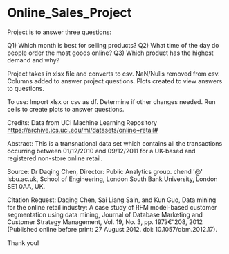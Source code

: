 # Online_Sales_Project

Project is to answer three questions:

Q1) Which month is best for selling products?
Q2) What time of the day do people order the most goods online?
Q3) Which product has the highest demand and why?

Project takes in xlsx file and converts to csv.
NaN/Nulls removed from csv.
Columns added to answer project questions.
Plots created to view answers to questions.

To use:
Import xlsx or csv as df.
Determine if other changes needed.
Run cells to create plots to answer questions.

Credits:
Data from UCI Machine Learning Repository
https://archive.ics.uci.edu/ml/datasets/online+retail#

Abstract: This is a transnational data set which contains all the transactions occurring between 01/12/2010 and 09/12/2011 for a UK-based and registered non-store online retail.

Source:
Dr Daqing Chen, Director: Public Analytics group. chend '@' lsbu.ac.uk, School of Engineering, London South Bank University, London SE1 0AA, UK.

Citation Request:
Daqing Chen, Sai Liang Sain, and Kun Guo, Data mining for the online retail industry: A case study of RFM model-based customer segmentation using data mining, Journal of Database Marketing and Customer Strategy Management, Vol. 19, No. 3, pp. 197â€“208, 2012 (Published online before print: 27 August 2012. doi: 10.1057/dbm.2012.17).


Thank you! 
